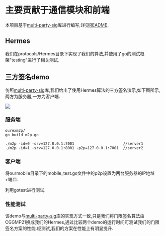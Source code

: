 # 主要贡献于通信模块和前端

本项目基于[multi-party-sig](https://github.com/easedot/multi-party-sig)库进行编写,详见[README](easedot-multi-party-sig-README.md).



## Hermes

我们在protocols/Hermes目录下实现了我们的算法,并使用了go的测试框架"testing"进行了相关测试.



## 三方签名demo

仿照[multi-party-sig](https://github.com/easedot/multi-party-sig)库,我们给出了使用Hermes算法的三方签名演示,如下图所示,两方为服务器,一方为客户端.

![](demo.png)



### 服务端

```
ourexm2p/
go build m2p.go

./m2p -id=0 -srv=127.0.0.1:7001                      //server1
./m2p -id=1 -srv=127.0.0.1:8001 -p2p=127.0.0.1:7001  //server2
```

### 客户端

将ourmobile目录下的mobile_test.go文件中的p2p设置为两台服务器的IP地址+端口.

利用gotest进行测试.



### 性能测试

该demo与[multi-party-sig](https://github.com/easedot/multi-party-sig)库的实现方式一致,只是我们将门限签名算法由CGGMP21换成我们的Hermes,通过比较两个demo的运行时间可测试我们的门限签名方案的性能.经测试,我们的方案在性能上有明显提升.

